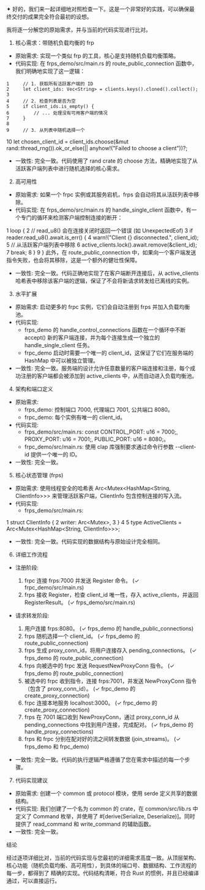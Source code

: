✦ 好的，我们来一起详细地对照检查一下。这是一个非常好的实践，可以确保最终交付的成果完全符合最初的设想。

  我将逐一分解您的原始需求，并与当前的代码实现进行比对。

  1. 核心需求：带随机负载均衡的 frp

   * 原始需求: 实现一个类似 frp 的工具，核心是支持随机负载均衡策略。
   * 代码实现: 在 frps_demo/src/main.rs 的 route_public_connection 函数中，我们明确地实现了这一逻辑：

    1     // 1. 获取所有活跃客户端的 ID
    2     let client_ids: Vec<String> = clients.keys().cloned().collect();
    3
    4     // 2. 检查列表是否为空
    5     if client_ids.is_empty() {
    6         // ... 处理没有可用客户端的情况
    7     }
    8
    9     // 3. 从列表中随机选择一个
   10     let chosen_client_id = client_ids.choose(&mut rand::thread_rng()).ok_or_else(|| anyhow!("Failed to choose a client"))?;
   * 一致性: 完全一致。代码使用了 rand crate 的 choose 方法，精确地实现了从活跃客户端列表中进行随机选择的核心需求。

  2. 高可用性

   * 原始需求: 如果一个 frpc 实例或其服务宕机，frps 会自动将其从活跃列表中移除。
   * 代码实现: 在 frps_demo/src/main.rs 的 handle_single_client 函数中，有一个专门的循环来检测客户端控制连接的断开：

   1     loop {
   2         // read_u8() 会在连接关闭时返回一个错误 (如 UnexpectedEof)
   3         if reader.read_u8().await.is_err() {
   4             warn!("Client {} disconnected.", client_id);
   5             // 从活跃客户端列表中移除
   6             active_clients.lock().await.remove(&client_id);
   7             break;
   8         }
   9     }
      此外，在 route_public_connection 中，如果向一个客户端发送指令失败，也会将其移除，这是一个额外的健壮性保障。
   * 一致性: 完全一致。代码正确地实现了在客户端断开连接后，从 active_clients 哈希表中移除该客户端的逻辑，保证了不会将新请求转发给已离线的实例。

  3. 水平扩展

   * 原始需求: 启动更多的 frpc 实例，它们会自动注册到 frps 并加入负载均衡池。
   * 代码实现:
       * frps_demo 的 handle_control_connections 函数在一个循环中不断 accept() 新的客户端连接，并为每个连接生成一个独立的 handle_single_client 任务。
       * frpc_demo 启动时需要一个唯一的 client_id，这保证了它们在服务端的 HashMap 中可以被独立管理。
   * 一致性: 完全一致。服务端的设计允许任意数量的客户端连接和注册，每个成功注册的客户端都会被添加到 active_clients 中，从而自动进入负载均衡池。

  4. 架构和端口定义

   * 原始需求:
       * frps_demo: 控制端口 7000, 代理端口 7001, 公共端口 8080。
       * frpc_demo: 每个实例有唯一的 client_id。
   * 代码实现:
       * frps_demo/src/main.rs: const CONTROL_PORT: u16 = 7000;, PROXY_PORT: u16 = 7001;, PUBLIC_PORT: u16 = 8080;。
       * frpc_demo/src/main.rs: 使用 clap 库强制要求通过命令行参数 --client-id 提供一个唯一的 ID。
   * 一致性: 完全一致。

  5. 核心状态管理 (frps)

   * 原始需求: 使用线程安全的哈希表 Arc<Mutex<HashMap<String, ClientInfo>>> 来管理活跃客户端，ClientInfo 包含控制连接的写入流。
   * 代码实现:
       * frps_demo/src/main.rs:

   1         struct ClientInfo {
   2             writer: Arc<Mutex<OwnedWriteHalf>>,
   3         }
   4
   5         type ActiveClients = Arc<Mutex<HashMap<String, ClientInfo>>>;
   * 一致性: 完全一致。代码实现的数据结构与原始设计完全相同。

  6. 详细工作流程

   * 注册阶段:
       1. frpc 连接 frps:7000 并发送 Register 命令。 (✓ frpc_demo/src/main.rs)
       2. frps 接收 Register，检查 client_id 唯一性，存入 active_clients，并返回 RegisterResult。 (✓ frps_demo/src/main.rs)

   * 请求转发阶段:
       1. 用户连接 frps:8080。 (✓ frps_demo 的 handle_public_connections)
       2. frps 随机选择一个 client_id。 (✓ frps_demo 的 route_public_connection)
       3. frps 生成 proxy_conn_id，将用户连接存入 pending_connections。 (✓ frps_demo 的 route_public_connection)
       4. frps 向被选中的 frpc 发送 RequestNewProxyConn 指令。 (✓ frps_demo 的 route_public_connection)
       5. 被选中的 frpc 收到指令，连接 frps:7001，并发送 NewProxyConn 指令（包含了 proxy_conn_id）。 (✓ frpc_demo 的 create_proxy_connection)
       6. frpc 连接本地服务 localhost:3000。 (✓ frpc_demo 的 create_proxy_connection)
       7. frps 在 7001 端口收到 NewProxyConn，通过 proxy_conn_id 从 pending_connections 中找到用户连接，完成配对。 (✓ frps_demo 的 handle_proxy_connections)
       8. frps 和 frpc 分别在配对好的流之间转发数据 (join_streams)。 (✓ frps_demo 和 frpc_demo)

   * 一致性: 完全一致。代码的执行逻辑严格遵循了您在需求中描述的每一个步骤。

  7. 代码实现建议

   * 原始需求: 创建一个 common 或 protocol 模块，使用 serde 定义共享的数据结构。
   * 代码实现: 我们创建了一个名为 common 的 crate，在 common/src/lib.rs 中定义了 Command 枚举，并使用了 #[derive(Serialize, Deserialize)]。同时提供了 read_command
     和 write_command 的辅助函数。
   * 一致性: 完全一致。

  结论

  经过逐项详细比对，当前的代码实现与您最初的详细需求高度一致。从顶层架构、核心功能（随机负载均衡、高可用性），到具体的端口号、数据结构、工作流程的每一步，都得到了
  精确的实现。代码结构清晰，符合 Rust 的惯例，并且已经编译通过，可以直接运行。